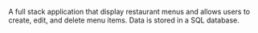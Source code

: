 A full stack application that display restaurant menus and allows users to create, edit, and delete menu items. Data is stored in a SQL database.